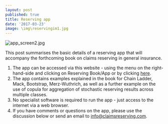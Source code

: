 ```yaml
---
layout: post
published: true
title: Reserving app
date: '2017-03-23'
image: \img\reservingim1.jpg
---
```

![app_screen2.jpg]({{site.baseurl}}/img/app_screen2.jpg)

This post summarises the basic details of a reserving app that will accompany the forthcoming book on claims reserving in general insurance.  

1. The app can be accessed via this website - using the menu on the right-hand-side and clicking on Reserving Book/App or by clicking [here](http://www.davidjhindley.com:3838/Claimsreserving/). 
2. The app contains examples explained in the book for Chain Ladder, Mack, Bootstrap, Merz-Wuthrich, as well as a further example on the use of copula for aggregation of stochastic reserving results across multiple classes. 
3. No specialist software is required to run the app - just access to the internet via a web browser.
4. If you have comments or questions on the app, please use the discussion below or send an email to info@claimsreserving.com.
